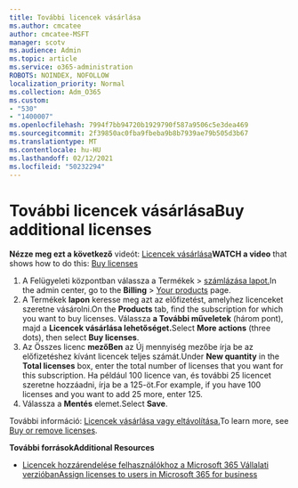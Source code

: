 ```yaml
---
title: További licencek vásárlása
ms.author: cmcatee
author: cmcatee-MSFT
manager: scotv
ms.audience: Admin
ms.topic: article
ms.service: o365-administration
ROBOTS: NOINDEX, NOFOLLOW
localization_priority: Normal
ms.collection: Adm_O365
ms.custom:
- "530"
- "1400007"
ms.openlocfilehash: 7994f7bb94720b1929790f587a9506c5e3dea469
ms.sourcegitcommit: 2f39850ac0fba9fbeba9b8b7939ae79b505d3b67
ms.translationtype: MT
ms.contentlocale: hu-HU
ms.lasthandoff: 02/12/2021
ms.locfileid: "50232294"
---
```

# <a name="buy-additional-licenses"></a><span data-ttu-id="a989c-102">További licencek vásárlása</span><span class="sxs-lookup"><span data-stu-id="a989c-102">Buy additional licenses</span></span>

<span data-ttu-id="a989c-103">**Nézze meg ezt a következő** videót: [Licencek vásárlása](https://go.microsoft.com/fwlink/p/?linkid=2154857)</span><span class="sxs-lookup"><span data-stu-id="a989c-103">**WATCH a video** that shows how to do this: [Buy licenses](https://go.microsoft.com/fwlink/p/?linkid=2154857)</span></span>

1. <span data-ttu-id="a989c-104">A Felügyeleti központban válassza a Termékek  >  [számlázása lapot.](https://go.microsoft.com/fwlink/p/?linkid=842054)</span><span class="sxs-lookup"><span data-stu-id="a989c-104">In the admin center, go to the **Billing** > [Your products](https://go.microsoft.com/fwlink/p/?linkid=842054) page.</span></span>
2. <span data-ttu-id="a989c-105">A Termékek **lapon** keresse meg azt az előfizetést, amelyhez licenceket szeretne vásárolni.</span><span class="sxs-lookup"><span data-stu-id="a989c-105">On the **Products** tab, find the subscription for which you want to buy licenses.</span></span> <span data-ttu-id="a989c-106">Válassza **a További műveletek** (három pont), majd a **Licencek vásárlása lehetőséget.**</span><span class="sxs-lookup"><span data-stu-id="a989c-106">Select **More actions** (three dots), then select **Buy licenses**.</span></span>
3. <span data-ttu-id="a989c-107">Az Összes licenc  **mezőBen** az Új mennyiség mezőbe írja be az előfizetéshez kívánt licencek teljes számát.</span><span class="sxs-lookup"><span data-stu-id="a989c-107">Under **New quantity** in the **Total licenses** box, enter the total number of licenses that you want for this subscription.</span></span> <span data-ttu-id="a989c-108">Ha például 100 licence van, és további 25 licencet szeretne hozzáadni, írja be a 125-öt.</span><span class="sxs-lookup"><span data-stu-id="a989c-108">For example, if you have 100 licenses and you want to add 25 more, enter 125.</span></span>
4. <span data-ttu-id="a989c-109">Válassza a **Mentés** elemet.</span><span class="sxs-lookup"><span data-stu-id="a989c-109">Select **Save**.</span></span>

<span data-ttu-id="a989c-110">További információ: [Licencek vásárlása vagy eltávolítása.](https://docs.microsoft.com/microsoft-365/commerce/licenses/buy-licenses)</span><span class="sxs-lookup"><span data-stu-id="a989c-110">To learn more, see [Buy or remove licenses](https://docs.microsoft.com/microsoft-365/commerce/licenses/buy-licenses).</span></span>

<span data-ttu-id="a989c-111">**További források**</span><span class="sxs-lookup"><span data-stu-id="a989c-111">**Additional Resources**</span></span>

- [<span data-ttu-id="a989c-112">Licencek hozzárendelése felhasználókhoz a Microsoft 365 Vállalati verzióban</span><span class="sxs-lookup"><span data-stu-id="a989c-112">Assign licenses to users in Microsoft 365 for business</span></span>](https://docs.microsoft.com/microsoft-365/admin/manage/assign-licenses-to-users)